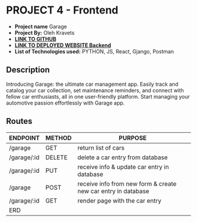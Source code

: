 # PROJECT 4 - Frontend

- **Project name** Garage
- **Project By:**  Oleh Kravets
- [**LINK TO GITHUB**](https://github.com/olehkravets4991/garage-project4-frontend)
- [**LINK TO DEPLOYED WEBSITE Backend**](https://garageapp.onrender.com)
- **List of Technologies used:** PYTHON, JS, React, Gjango, Postman

## Description

Introducing Garage: the ultimate car management app. Easily track and catalog your car collection, set maintenance reminders, and connect with fellow car enthusiasts, all in one user-friendly platform. Start managing your automotive passion effortlessly with Garage app.

## Routes

|ENDPOINT |	METHOD | PURPOSE |
|---------|--------|---------|
| /garage |	GET |	return list of cars|
| /garage/:id |	DELETE | delete a car entry from database|
| /garage/:id | PUT | receive info & update car entry in database|
| /garage |	POST | receive info from new form & create new car entry in database|
| /garage/:id |	GET | render page with the car entry
ERD|